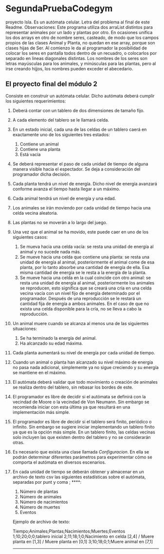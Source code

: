 # SegundaPruebaCodegym
proyecto Isla. Es un autómata celular.
Letra del problema al final de este Readme.
Observaciones:
Este programa utiliza dos arraList distintos para representar animales por un lado y plantas por otro.
En ocasiones unifica los dos arrays en otro de nombre seres, casteado, de modo que los campos propios
de las clases Animal y Planta, no quedan en ese array, porque son clases hijas de Ser.
Al comienzo le da al programador la posibilidad de colocar los seres en pantalla todos dentro de un recuadro,
o colocarlos por separado en lineas diagonales distintas.
Los nombres de los seres son letras mayúsculas para los animales, y minúsculas para las plantas, pero al irse
creando hijjos, los nombres pueden exceder el abecedario.

## El proyecto final del módulo 2

Consiste en construir un autómata celular. Dicho autómata deberá cumplir los siguientes requerimientos:

1. Deberá contar con un tablero de dos dimensiones de tamaño fijo.
2. A cada elemento del tablero se le llamará celda.
3. En un estado inicial, cada una de las celdas de un tablero caerá en exactamente uno de los siguientes tres estados:
    1. Contiene un animal
    2. Contiene una planta
    3. Está vacía
4. Se deberá representar el paso de cada unidad de tiempo de alguna manera visible hacia el espectador.
   Se deja a consideración del programador dicha decisión.
5. Cada planta tendrá un nivel de energía. Dicho nivel de energía avanzará conforme avanza el tiempo
   hasta llegar a un máximo.
6. Cada animal tendrá un nivel de energía y una edad.
7. Los animales se irán moviendo por cada unidad de tiempo hacia una celda vecina aleatoria.
8. Las plantas no se moverán a lo largo del juego.
9. Una vez que el animal se ha movido, este puede caer en uno de los siguientes casos:
    1. Se mueva hacia una celda vacía: se resta una unidad de energía al animal y no sucede nada más.
    2. Se mueve hacia una celda que contiene una planta: se resta una unidad de energía al animal,
       posteriormente el animal come de esa planta, por lo tanto absorbe una cantidad de energía de ella.
       Esa misma cantidad de energía se le resta a la energía de la planta.
    3. Se mueve hacia una celda en la cual coincide con otro animal: se resta una unidad de energía
       al animal, posteriormente los animales se reproducen, esto significa que se creará una cría en
       una celda vecina vacía con un nivel fijo de energía determinado por el programador.
       Después de una reproducción se le restará un cantidad fija de energía a ambos animales.
       En el caso de que no exista una celda disponible para la cría, no se lleva a cabo la reproducción.
10. Un animal muere cuando se alcanza al menos una de las siguientes situaciones:
    1. Se ha terminado la energía del animal.
    2. Ha alcanzado su edad máxima.
11. Cada planta aumentará su nivel de energía por cada unidad de tiempo.
12. Cuando un animal o planta han alcanzado su nivel máximo de energía no pasa nada adicional,
    simplemente ya no sigue creciendo y su energía se mantiene en el máximo.
13. El autómata deberá validar que todo movimiento o creación de animales se realiza dentro del tablero,
    sin rebasar los bordes de este.
14. El programador es libre de decidir si el autómata se definirá con la vecindad de Moore o la vecindad
    de Von Neumann. Sin embargo se recomienda iniciar con esta última ya que resultará en una
    implementación más simple.
15. El programador es libre de decidir si el tablero será finito, periódico o infinito. Sin embargo
    se sugiere iniciar implementando un tablero finito ya que es la opción más simple. En un tablero
    finito, las celdas vecinas solo incluyen las que existen dentro del tablero y no se considerarán otras.
16. Es necesario que exista una clase llamada *Configuracion*. En ella se podrán determinar diferentes
    parámetros para experimentar cómo se comporta el autómata en diversos escenarios.
17. En cada unidad de tiempo se deberán obtener y almacenar en un archivo de texto csv las siguientes
    estadísticas sobre el autómata, separadas por punt y coma ; ****:
    1. Número de plantas
    2. Número de animales
    3. Número de nacimientos
    4. Número de muertes
    5. Eventos

    Ejemplo de archivo de texto:

    Tiempo;Animales;Plantas;Nacimientos;Muertes;Eventos
    1;10;20;0;0;tablero inicial
    2;11;18;1;0;Nacimiento en celda [2,4] / Muere planta en [1,3] / Muere planta en [0,1]
    3;10;18;0;1;Muere animal en [7,1]

    -------------------------------------------------------------
